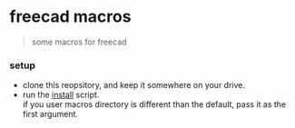 # freecad macros

> some macros for freecad


### setup
                      
- clone this reopsitory, and keep it somewhere on your drive.
- run the [install][1] script.  
  if you user macros directory is different than the default, pass it as the first argument.




[1]: /bin/install.sh
